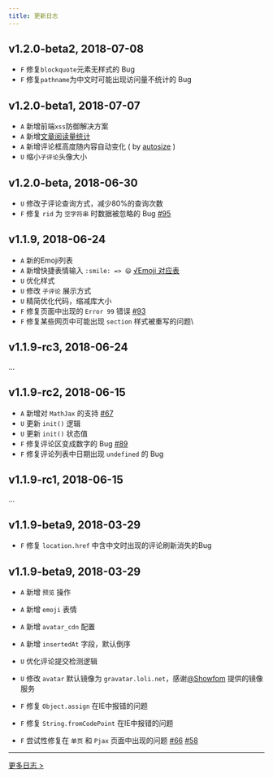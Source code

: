 ```yaml
---
title: 更新日志
---
```


## v1.2.0-beta2, 2018-07-08

- `F` 修复`blockquote`元素无样式的 Bug
- `F` 修复`pathname`为中文时可能出现访问量不统计的 Bug

## v1.2.0-beta1, 2018-07-07

- `A` 新增前端`xss`防御解决方案
- `A` 新增[文章阅读量统计](/visitor.html) 
- `A` 新增评论框高度随内容自动变化 ( by [autosize](https://github.com/jackmoore/autosize) )
- `U` 缩小`子评论`头像大小

## v1.2.0-beta, 2018-06-30

- `U` 修改子评论查询方式，减少80%的查询次数
- `F` 修复 `rid` 为 `空字符串` 时数据被忽略的 Bug [#95](https://github.com/xCss/Valine/issues/95)

## v1.1.9, 2018-06-24

- `A` 新的Emoji列表
- `A` 新增快捷表情输入 `:smile: => 😄`  [√Emoji 对应表](https://github.com/xCss/Valine/blob/master/dist/plugins/emojis/light.json)
- `U` 优化样式
- `U` 修改 `子评论` 展示方式
- `U` 精简优化代码，缩减库大小
- `F` 修复页面中出现的 `Error 99` 错误 [#93](https://github.com/xCss/Valine/issues/93) 
- `F` 修复某些网页中可能出现 `section` 样式被重写的问题\

## v1.1.9-rc3, 2018-06-24

...

## v1.1.9-rc2, 2018-06-15

- `A` 新增对 `MathJax` 的支持 [#67](https://github.com/xCss/Valine/issues/67) 
- `U` 更新 `init()` 逻辑
- `U` 更新 `init()` 状态值
- `F` 修复评论区变成数字的 Bug [#89](https://github.com/xCss/Valine/issues/89) 
- `F` 修复评论列表中日期出现 `undefined` 的 Bug


## v1.1.9-rc1, 2018-06-15

...

## v1.1.9-beta9, 2018-03-29

- `F` 修复 `location.href` 中含中文时出现的评论刷新消失的Bug

## v1.1.9-beta9, 2018-03-29

- `A` 新增 `预览` 操作
- `A` 新增 `emoji` 表情
- `A` 新增 `avatar_cdn` 配置
- `A` 新增 `insertedAt` 字段，默认倒序

- `U` 优化评论提交检测逻辑
- `U` 修改 `avatar` 默认镜像为 `gravatar.loli.net`，感谢[@Showfom](https://github.com/Showfom) 提供的镜像服务

- `F` 修复 `Object.assign` 在IE中报错的问题
- `F` 修复 `String.fromCodePoint` 在IE中报错的问题
- `F` 尝试性修复在 `单页` 和 `Pjax` 页面中出现的问题 [#66](https://github.com/xCss/Valine/issues/66) [#58](https://github.com/xCss/Valine/issues/58) 

---------------

[更多日志 >](https://github.com/xCss/Valine/releases)
